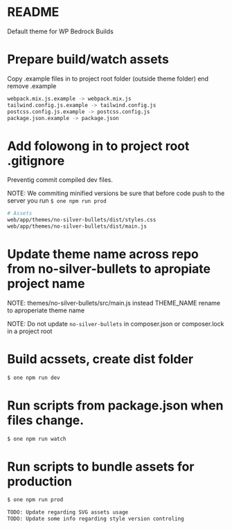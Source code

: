 # README #

Default theme for WP Bedrock Builds

# Prepare build/watch assets #

Copy .example files in to project root folder (outside theme folder) end remove .example

```bash
webpack.mix.js.example -> webpack.mix.js
tailwind.config.js.example -> tailwind.config.js
postcss.config.js.example -> postcss.config.js
package.json.example -> package.json
```
# Add folowong in to project root .gitignore #

Preventig commit compiled dev files.

NOTE: We commiting minified versions be sure that before code push to the server you run  `$ one npm run prod`

```bash
# Assets
web/app/themes/no-silver-bullets/dist/styles.css
web/app/themes/no-silver-bullets/dist/main.js
```

# Update theme name across repo from no-silver-bullets to apropiate project name #

NOTE: themes/no-silver-bullets/src/main.js instead THEME_NAME rename to aproperiate theme name 

NOTE: Do not update `no-silver-bullets` in composer.json or composer.lock in a project root

# Build acssets, create dist folder #

```bash
$ one npm run dev
```

# Run scripts from package.json when files change. #

```bash
$ one npm run watch
```

# Run scripts to bundle assets for production #

```bash
$ one npm run prod
```

```bash
TODO: Update regarding SVG assets usage
TODO: Update some info regarding style version controling
```

